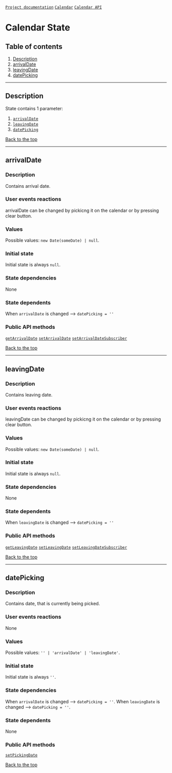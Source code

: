 <a name="top"></a>

[`Project documentation`](../../../../README.md#documentation)
[`Calendar`](calendar.md)
[`Calendar API`](calendar.API.md)

# Calendar State

## Table of contents
1. [Description](#description)
2. [arrivalDate](#arrivaldate)
3. [leavingDate](#leavingDate)
4. [datePicking](#datepicking)


***

<a name="description"></a>

## Description
State contains 1 parameter:
1. [`arrivalDate`](#arrivaldate)
2. [`leavingDate`](#leavingdate)
3. [`datePicking`](#datepicking)

[Back to the top](#top)


***

<a name="arrivaldate"></a>

## arrivalDate

### Description
Contains arrival date.

### User events reactions
arrivalDate can be changed by pickicng it on the calendar or by pressing clear button.

### Values
Possible values: `new Date(someDate) | null`.

### Initial state
Initial state is always `null`.

### State dependencies
None

### State dependents
When `arrivalDate` is changed --> `datePicking = ''`

### Public API methods
[`getArrivalDate`](calendar.API.md#getarrivaldate)
[`setArrivalDate`](calendar.API.md#setarrivaldate)
[`setArrivalDateSubscriber`](calendar.API.md#setarrivaldatesubscriber)

[Back to the top](#top)


***

<a name="leavingdate"></a>

## leavingDate

### Description
Contains leaving date.

### User events reactions
leavingDate can be changed by pickicng it on the calendar or by pressing clear button.

### Values
Possible values: `new Date(someDate) | null`.

### Initial state
Initial state is always `null`.

### State dependencies
None

### State dependents
When `leavingDate` is changed --> `datePicking = ''`

### Public API methods
[`getLeavingDate`](calendar.API.md#getleavingdate)
[`setLeavingDate`](calendar.API.md#setleavingdate)
[`setLeavingDateSubscriber`](calendar.API.md#setleavingdatesubscriber)

[Back to the top](#top)


***

<a name="datepicking"></a>

## datePicking

### Description
Contains date, that is currently being picked.

### User events reactions
None

### Values
Possible values: `'' | 'arrivalDate' | 'leavingDate'`.

### Initial state
Initial state is always `''`.

### State dependencies
When `arrivalDate` is changed --> `datePicking = ''`.
When `leavingDate` is changed --> `datePicking = ''`.

### State dependents
None

### Public API methods
[`setPickingDate`](calendar.API.md#setpickingdate)

[Back to the top](#top)
